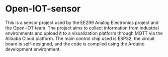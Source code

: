 # Open-IOT-sensor
 This is a sensor project used by the EE299 Analog Electronics project and the Open-IOT team. The project aims to collect information from industrial environments and upload it to a visualization platform through MQTT via the Alibaba Cloud platform. The main control chip used is ESP32, the circuit board is self-designed, and the code is compiled using the Arduino development environment.
